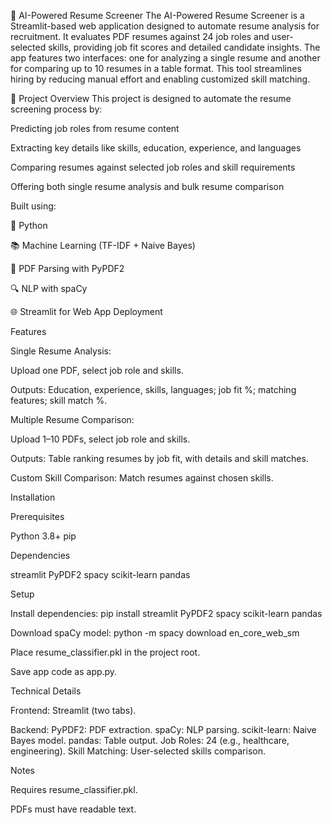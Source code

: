 🧠 AI-Powered Resume Screener
The AI-Powered Resume Screener is a Streamlit-based web application designed to automate resume analysis for recruitment. 
It evaluates PDF resumes against 24 job roles and user-selected skills, providing job fit scores and detailed candidate insights.
The app features two interfaces: one for analyzing a single resume and another for comparing up to 10 resumes in a table format. 
This tool streamlines hiring by reducing manual effort and enabling customized skill matching.

🚀 Project Overview
This project is designed to automate the resume screening process by:

Predicting job roles from resume content

Extracting key details like skills, education, experience, and languages

Comparing resumes against selected job roles and skill requirements

Offering both single resume analysis and bulk resume comparison

Built using:

🐍 Python

📚 Machine Learning (TF-IDF + Naive Bayes)

📄 PDF Parsing with PyPDF2

🔍 NLP with spaCy

🌐 Streamlit for Web App Deployment


Features



Single Resume Analysis:


Upload one PDF, select job role and skills.

Outputs: Education, experience, skills, languages; job fit %; matching features; skill match %.



Multiple Resume Comparison:


Upload 1–10 PDFs, select job role and skills.

Outputs: Table ranking resumes by job fit, with details and skill matches.

Custom Skill Comparison: Match resumes against chosen skills.



Installation

Prerequisites

Python 3.8+
pip

Dependencies

streamlit
PyPDF2
spacy
scikit-learn
pandas


Setup

Install dependencies: pip install streamlit PyPDF2 spacy scikit-learn pandas

Download spaCy model: python -m spacy download en_core_web_sm

Place resume_classifier.pkl in the project root.

Save app code as app.py.


Technical Details


Frontend: Streamlit (two tabs).

Backend:
PyPDF2: PDF extraction.
spaCy: NLP parsing.
scikit-learn: Naive Bayes model.
pandas: Table output.
Job Roles: 24 (e.g., healthcare, engineering).
Skill Matching: User-selected skills comparison.


Notes

Requires resume_classifier.pkl.

PDFs must have readable text.


